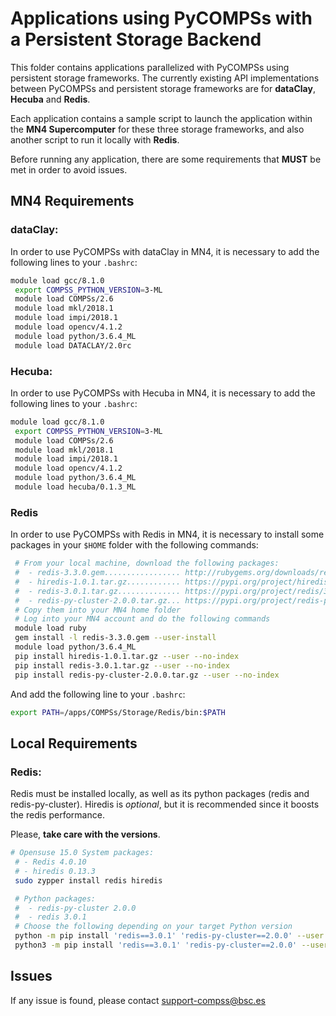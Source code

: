 # Applications using PyCOMPSs with a Persistent Storage Backend

This folder contains applications parallelized with PyCOMPSs using persistent
storage frameworks. The currently existing API implementations between PyCOMPSs
and persistent storage frameworks are for **dataClay**, **Hecuba** and
**Redis**.

Each application contains a sample script to launch the application within the
**MN4 Supercomputer** for these three storage frameworks, and also another
script to run it locally with **Redis**.

Before running any application, there are some requirements that **MUST** be
met in order to avoid issues.

## MN4 Requirements

### dataClay:

In order to use PyCOMPSs with dataClay in MN4, it is necessary to add the
following lines to your ```.bashrc```:

```bash
module load gcc/8.1.0
 export COMPSS_PYTHON_VERSION=3-ML
 module load COMPSs/2.6
 module load mkl/2018.1
 module load impi/2018.1
 module load opencv/4.1.2
 module load python/3.6.4_ML
 module load DATACLAY/2.0rc
```

### Hecuba:

In order to use PyCOMPSs with Hecuba in MN4, it is necessary to add the
following lines to your ```.bashrc```:

```bash
module load gcc/8.1.0
 export COMPSS_PYTHON_VERSION=3-ML
 module load COMPSs/2.6
 module load mkl/2018.1
 module load impi/2018.1
 module load opencv/4.1.2
 module load python/3.6.4_ML
 module load hecuba/0.1.3_ML
```

### Redis

In order to use PyCOMPSs with Redis in MN4, it is necessary to install some
packages in your ```$HOME``` folder with the following commands:

```bash
 # From your local machine, download the following packages:
 #  - redis-3.3.0.gem................. http://rubygems.org/downloads/redis-3.3.0.gem
 #  - hiredis-1.0.1.tar.gz............ https://pypi.org/project/hiredis/1.0.1/
 #  - redis-3.0.1.tar.gz.............. https://pypi.org/project/redis/3.0.1/
 #  - redis-py-cluster-2.0.0.tar.gz... https://pypi.org/project/redis-py-cluster/2.0.0/
 # Copy them into your MN4 home folder
 # Log into your MN4 account and do the following commands
 module load ruby
 gem install -l redis-3.3.0.gem --user-install
 module load python/3.6.4_ML
 pip install hiredis-1.0.1.tar.gz --user --no-index
 pip install redis-3.0.1.tar.gz --user --no-index
 pip install redis-py-cluster-2.0.0.tar.gz --user --no-index
```

And add the following line to your ```.bashrc```:

```bash
export PATH=/apps/COMPSs/Storage/Redis/bin:$PATH
```

## Local Requirements

### Redis:

Redis must be installed locally, as well as its python packages
(redis and redis-py-cluster). Hiredis is *optional*, but it is recommended
since it boosts the redis performance.

Please, **take care with the versions**.
```bash
# Opensuse 15.0 System packages:
 # - Redis 4.0.10
 # - hiredis 0.13.3
 sudo zypper install redis hiredis

 # Python packages:
 #  - redis-py-cluster 2.0.0
 #  - redis 3.0.1
 # Choose the following depending on your target Python version
 python -m pip install 'redis==3.0.1' 'redis-py-cluster==2.0.0' --user
 python3 -m pip install 'redis==3.0.1' 'redis-py-cluster==2.0.0' --user
```

## Issues

If any issue is found, please contact <support-compss@bsc.es>
